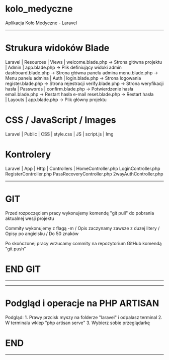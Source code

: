 # kolo_medyczne
Aplikacja Koło Medyczne - Laravel


------------------------------------

# Strukura widoków Blade

Laravel
    |
    Resources
        |
        Views
            |
            welcome.blade.php -> Strona główna projektu
            |
            Admin
                |
                app.blade.php -> Plik definiujący widoki admin
                dashboard.blade.php -> Strona główna panelu admina
                menu.blade.php -> Menu panelu admina
            |
            Auth
                |
                login.blade.php -> Strona logowania
                register.blade.php  -> Strona rejestracji
                verify.blade.php -> Strona weryfikacji hasła
                |
                Passwords
                    |
                    confirm.blade.php -> Potwierdzenie hasła
                    email.blade.php -> Restart hasła e-mail
                    reset.blade.php -> Restart hasła    
            |
            Layouts
                |
                app.blade.php -> Plik główny projektu


# CSS / JavaScript / Images

Laravel
    |
    Public
        |
        CSS
            |
            style.css
        |
        JS
            |
            script.js
        |
        Img

# Kontrolery 

Laravel
    |
    App
        |
        Http
            |
            Controllers
                    |
                    HomeController.php
                    LoginController.php
                    RegisterController.php
                    PassRecoveryController.php
                    2wayAuthController.php
                    

---------------------
#   GIT 

Przed rozpoczęciem pracy wykonujemy komendę "git pull" do pobrania aktualnej wesji projektu

Commity wykonujemy z flagą -m / Opis zaczynamy zawsze z duzej litery / Opisy po angielsku / Do 50 znaków

Po skończonej pracy wrzucamy commity na repozytorium GitHub komendą "git push"

#   END GIT
---------------------

---------------------
# Podgląd i operacje na PHP ARTISAN

Podgląd:
        1. Prawy przcisk myszy na folderze "laravel" i odpalasz terminal 
        2. W terminalu wklep "php artisan serve"
        3. Wybierz sobie przeglądarkę

# END
--------------------

